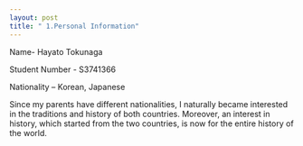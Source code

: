 ```yaml
---
layout: post
title: " 1.Personal Information"
---
```


 Name- Hayato Tokunaga
 
Student Number - S3741366

Nationality – Korean, Japanese

Since my parents have different nationalities, I naturally became interested in the traditions and history of both countries. Moreover, an interest in history, which started from the two countries, is now for the entire history of the world.

